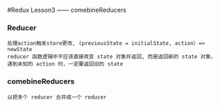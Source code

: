 #Redux Lesson3 —— comebineReducers

### Reducer
    处理action触发store更改, (previousState = initialState, action）=> newState
    reducer 函数逻辑中不应该直接改变 state 对象并返回, 而是返回新的 state 对象，
    遇到未知的 action 时，一定要返回旧的 state

### comebineReducers
    以把多个 reducer 合并成一个 reducer
